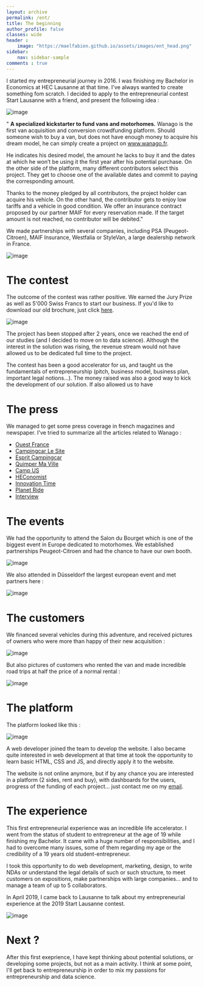 ```yaml
---
layout: archive
permalink: /ent/
title: The beginning
author_profile: false
classes: wide
header :
    image: "https://maelfabien.github.io/assets/images/ent_head.png"
sidebar:
    nav: sidebar-sample
comments : true
---
```


I started my entrepreneurial journey in 2016. I was finishing my Bachelor in Economics at HEC Lausanne at that time. I've always wanted to create something fom scratch. I decided to apply to the entrepreneurial contest Start Lausanne with a friend, and present the following idea :

![image](https://maelfabien.github.io/assets/images/wanago.png)

" **A specialized kickstarter to fund vans and motorhomes.**  Wanago is the first van acquisition and conversion crowdfunding platform. Should someone wish to buy a van, but does not have enough money to acquire his dream model, he can simply create a project on www.wanago.fr.

He indicates his desired model, the amount he lacks to buy it and the dates at which he won’t be using it the first year after his potential purchase. On the other side of the platform, many different contributors select this project. They get to choose one of the available dates and commit to paying the corresponding amount.

Thanks to the money pledged by all contributors, the project holder can acquire his vehicle. On the other hand, the contributor gets to enjoy low tariffs and a vehicle in good condition. We offer an insurance contract proposed by our partner MAIF for every reservation made. If the target amount is not reached, no contributor will be debited."

We made partnerships with several companies, including PSA (Peugeot-Citroen), MAIF Insurance, Westfalia or StyleVan, a large dealership network in France.

![image](https://maelfabien.github.io/assets/images/partners.png)

# The contest

The outcome of the contest was rather positive. We earned the Jury Prize as well as 5'000 Swiss Francs to start our business. If you'd like to download our old brochure, just click [here](https://maelfabien.github.io/assets/images/press.pdf). 

![image](https://maelfabien.github.io/assets/images/wanago.jpg)

The project has been stopped after 2 years, once we reached the end of our studies (and I decided to move on to data science). Although the interest in the solution was rising, the revenue stream would not have allowed us to be dedicated full time to the project.

The contest has been a good accelerator for us, and taught us the fundamentals of entrepreneurship (pitch, business model, business plan, important legal notions...). The money raised was also a good way to kick the development of our solution. If also allowed us to have 

# The press

We managed to get some press coverage in french magazines and newspaper. I've tried to summarize all the articles related to Wanago :
- [Ouest France](https://www.ouest-france.fr/bretagne/chateaulin-29150/financer-son-camping-car-avec-des-jours-de-location-5261817)
- [Campingcar Le Site](https://www.campingcarlesite.com/achat-camping-car/2378-wanago-l-ingenieux-financement-solidaire/)
- [Esprit Campingcar](https://www.espritcampingcar.com/10211-wanago-nouvelle-plateforme-collaborative-unique/)
- [Quimper Ma Ville](https://quimper.maville.com/actu/actudet_-financer-son-camping-car-avec-des-jours-de-location_6-3285043_actu.Htm)
- [Camp US](http://camp-us.fr/economie-collaborative-tourisme/)
- [HEConomist](https://heconomist.ch/2017/10/12/wanago-rever-cest-collaborer/)
- [Innovation Time](https://innovation-time.com/fr/wanago-on-louait-on-achetait-van-cet-ete/)
- [Planet Ride](https://www.planet-ride.com/en/travel-camper-van-rv/france-en/articles/aidez-estelle-thomas-a-partir-road-trip-2/)
- [Interview](https://vimeo.com/238899507)

# The events

We had the opportunity to attend the Salon du Bourget which is one of the biggest event in Europe dedicated to motorhomes. We established partnerships Peugeot-Citroen and had the chance to have our own booth.

![image](https://maelfabien.github.io/assets/images/salon.jpg)

We also attended in Düsseldorf the largest european event and met partners here :

![image](https://maelfabien.github.io/assets/images/kyle.jpg)

# The customers

We financed several vehicles during this adventure, and received pictures of owners who were more than happy of their new acquisition : 

![image](https://maelfabien.github.io/assets/images/acq.jpg)

But also pictures of customers who rented the van and made incredible road trips at half the price of a normal rental :

![image](https://maelfabien.github.io/assets/images/cust.png)

# The platform

The platform looked like this :

![image](https://maelfabien.github.io/assets/images/platform.png)

A web developer joined the team to develop the website. I also became quite interested in web development at that time at took the opportunity to learn basic HTML, CSS and JS, and directly apply it to the website.

The website is not online anymore, but if by any chance you are interested in a platform (2 sides, rent and buy), with dashboards for the users, progress of the funding of each project... just contact me on my [email](mailto:mael.fabien@gmail.com).
 
# The experience
 
 This first entrepreneurial experience was an incredible life accelerator. I went from the status of student to entrepreneur at the age of 19 while finishing my Bachelor. It came with a huge number of responsibilities, and I had to overcome many issues, some of them regarding my age or the credibility of a 19 years old student-entrepreneur.
 
I took this opportunity to do web development, marketing, design, to write NDAs or understand the legal details of such or such structure, to meet customers on expositions, make partnerships with large companies... and to manage a team of up to 5 collaborators.

In April 2019, I came back to Lausanne to talk about my entrepreneurial experience at the 2019 Start Lausanne contest.

![image](https://maelfabien.github.io/assets/images/speak.jpg)

# Next ?
 
After this first exeprience, I have kept thinking about potential solutions, or developing some projects, but not as a main activity. I think at some point, I'll get back to entrepreneurship in order to mix my passions for entrepreneurship and data science. 

<script type="text/javascript" src="//downloads.mailchimp.com/js/signup-forms/popup/unique-methods/embed.js" data-dojo-config="usePlainJson: true, isDebug: false"></script><script type="text/javascript">window.dojoRequire(["mojo/signup-forms/Loader"], function(L) { L.start({"baseUrl":"mc.us3.list-manage.com","uuid":"c76a8e2ec2bd989affb9a074f","lid":"4646542adb","uniqueMethods":true}) })</script>
